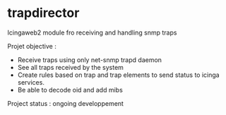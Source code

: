 # trapdirector
Icingaweb2 module fro receiving and handling snmp traps

Projet objective : 

- Receive traps using only net-snmp trapd daemon
- See all traps received by the system
- Create rules based on trap and trap elements to send status to icinga services.
- Be able to decode oid and add mibs

Project status : ongoing developpement
